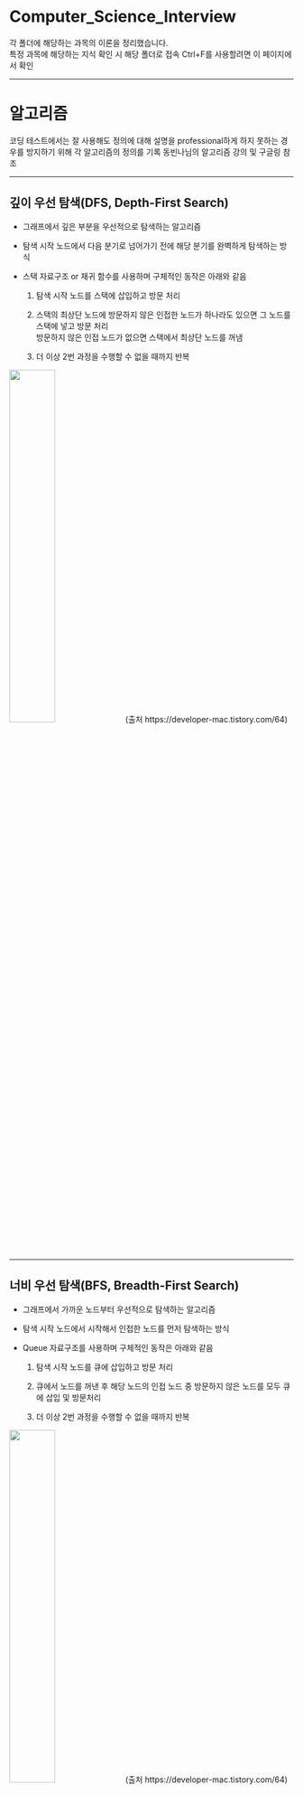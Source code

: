 # Computer_Science_Interview
각 폴더에 해당하는 과목의 이론을 정리했습니다.   
특정 과목에 해당하는 지식 확인 시 해당 폴더로 접속
Ctrl+F를 사용할려면 이 페이지에서 확인

---
# 알고리즘
코딩 테스트에서는 잘 사용해도 정의에 대해 설명을 professional하게 하지 못하는 경우를 방지하기 위해 각 알고리즘의 정의를 기록
동빈나님의 알고리즘 강의 및 구글링 참조

---
## 깊이 우선 탐색(DFS, Depth-First Search)

- 그래프에서 깊은 부분을 우선적으로 탐색하는 알고리즘

- 탐색 시작 노드에서 다음 분기로 넘어가기 전에 해당 분기를 완벽하게 탐색하는 방식

- 스택 자료구조 or 재귀 함수를 사용하며 구체적인 동작은 아래와 같음
  
  1. 탐색 시작 노드를 스택에 삽입하고 방문 처리
  
  2. 스택의 최상단 노드에 방문하지 않은 인접한 노드가 하나라도 있으면 그 노드를 스택에 넣고 방문 처리   
     방문하지 않은 인접 노드가 없으면 스택에서 최상단 노드를 꺼냄
  
  3. 더 이상 2번 과정을 수행할 수 없을 때까지 반복

<img src="https://user-images.githubusercontent.com/101415950/194974462-2c650675-1607-4f56-bdb4-9bc5c61b5d45.gif" width="40%" height="40%">
(출처 https://developer-mac.tistory.com/64)

---
## 너비 우선 탐색(BFS, Breadth-First Search)

- 그래프에서 가까운 노드부터 우선적으로 탐색하는 알고리즘

- 탐색 시작 노드에서 시작해서 인접한 노드를 먼저 탐색하는 방식

- Queue 자료구조를 사용하며 구체적인 동작은 아래와 같음
  
  1. 탐색 시작 노드를 큐에 삽입하고 방문 처리
  
  2. 큐에서 노드를 꺼낸 후 해당 노드의 인접 노드 중 방문하지 않은 노드를 모두 큐에 삽입 및 방문처리
  
  3. 더 이상 2번 과정을 수행할 수 없을 때까지 반복

<img src="https://user-images.githubusercontent.com/101415950/194974879-88205f00-14a0-41f0-9219-3f7fad0a6358.gif" width="40%" height="40%">
(출처 https://developer-mac.tistory.com/64)

---
## 다익스트라 알고리즘(Dijkstra)

- 특정한 노드에서 출발하여 모든 노드로 가는 최단 경로를 계산하는 알고리즘

- 음의 간선이 없을 때 동작

- 그리디 알고리즘에 속함

- 최단경로 계산 시 현재 노드에서부터 다른 노드 각각에 대한 최단 거리를 1차원 리스트에 저장하여 갱신

- 노드와 간선 수가 많을 때 다익스트라, 노드의 개수가 적을 때는 플로이드 워셜 알고리즘이 효과적

- 힙 자료구조 사용 시 시간복잡도 O(ElogV) (E : 최대 간선의 갯수, V : 노드의 갯수)
  
  1. 출발 노드 선택 후 최단 거리 테이블 출발 노드를 제외한 모든 값을 무한으로 초기화
  
  2. 방문하지 않은 노드 중 최단 거리 테이블 내 최단 거리에 있는 노드 선택
 
  3. 선택한 노드를 거쳐 다른 노드로 가는 거리 각각 계산
  
  4. 최단 거리 테이블 내 노드별 거리가 계산한 값보다 클 경우 계산한 값으로 갱신

  5. 2번~4번 과정 불가능할 때까지 반복

<img src="https://user-images.githubusercontent.com/101415950/196177010-28225a74-b08d-42e3-8d05-9e8581d9163e.png" width="80%" height="80%">

(출처 https://www.youtube.com/watch?v=F-tkqjUiik0&list=PLVsNizTWUw7H9_of5YCB0FmsSc-K44y81&index=30)

---
## 플로이드 워셜 알고리즘(Floyd-Warshall)

- 모든 노드에서 다른 모든 노드로 가는 최단 경로를 계산하는 알고리즘

- 다이나믹 프로그래밍 유형에 속함

- 최단경로 계산 시 최단 거리를 2차원 리스트에 저장하여 갱신

- 노드와 간선 수가 많을 때 다익스트라, 노드의 개수가 적을 때는 플로이드 워셜 알고리즘이 효과적

- 각 단계마다 특정한 노드 k를 거쳐 가는 경우 확인
  
  1. 최단 거리 2차원 테이블 초기화
  
  2. 1번 노드를 거쳐가는 경우를 고려하여 테이블 갱신 ~ n번 노드를 거쳐가는 경우를 고려한 테이블 갱신

<img src="https://user-images.githubusercontent.com/101415950/196182624-c03cc0c8-cb02-45ca-8bd3-56bfad61abaf.png" width="80%" height="80%">

(출처 https://www.youtube.com/watch?v=hw-SvAR3Zqg&list=PLVsNizTWUw7H9_of5YCB0FmsSc-K44y81&index=31)

---
## 유니온 파인드(Union-Find)


- 두 노드가 같은 그래프에 속하는지 판별하는 알고리즘

- 서로소 집합, 상호 베타적 집합(Disjoint_Set)으로도 불림

- 루트 노드를 찾는 Find 연산과 노드를 합치는 Union 연산(두 노드의 루트 노드를 비교하여 한쪽으로 합침)으로 구성

[Example]   
<img src="https://user-images.githubusercontent.com/101415950/196175786-def50ef9-1305-4077-b8ec-773fffefb99e.png" width="80%" height="80%">
<img src="https://user-images.githubusercontent.com/101415950/196175860-e682fef2-915e-4aea-b307-c1d56de620ed.png" width="80%" height="80%">
(출처 https://ip99202.github.io/posts/%EC%9C%A0%EB%8B%88%EC%98%A8-%ED%8C%8C%EC%9D%B8%EB%93%9C(Union-Find)/)

---
# 자료구조

---
## 힙

- 최대값 혹은 최소값을 빠르게 찾기 위한 이진 트리

- 최소 힙은 부모가 자식보다 작음

- 최대 힙은 부모가 자식보다 큼

- 힙의 삽입과 삭제는 LogN만큼의 시간복잡도를 가짐

---
## 이진 탐색 트리

- 왼쪽 자식은 부모보다 작고 오른쪽 자식은 부모보다 큰 이진 트리

- 삽입, 검색, 삭제가 모두 트리의 높이인 logN~N만큼의 시간복잡도 가짐

- 그래서 트리가 편향되지 않기 위해 자가 균형 트리 사용

---
## 자가 균형 트리

- 이진 탐색 트리는 시간복잡도가 트리의 높이에 따라 결정되므로 편향될 경우 효율이 떨어짐 

- 편향되지 않게 삽입과 삭제를 개선한 이진 탐색 트리가 자가 균형 트리

- AVL 트리와 Red Black 트리가 있음

---
## 해시

- 해시에 매핑하여 데이터를 저장하는 자료구조

- 키는 해시 함수를 통해 해시로 변경된 다음 value와 매핑이 되어 bucket에 저장

- 시간복잡도는 삽입, 삭제, 조회 모두 1

---
## 해시 충돌 회피 방법

- 해시에서 하나의 버킷에 여러개의 데이터가 들어갈때 개방주소법과 체이닝을 통해 충돌 회피
  
  - 개방주소법 : 다른 해시값에 저장하는 방법
  
  - 체이닝 : 해쉬테이블이 원소 하나를 담는게 아니라 링크드 리스트를 담는 방법

---
# 데이터베이스

---
## DBMS

- 데이터베이스 내 데이터에 접근하도록 도와주는 시스템

- 크게 질의처리기와 저장시스템으로 이루어짐

---
## 트랜잭션 특징 ACID

- 데이터베이스의 무결성과 일관성을 위해 ACID를 만족해야함

  - 원자성 : 한 트랜잭션 내 실행 작업은 모두 반영하거나 모두 반영하지 않아야 한다.

  - 일관성 : 작업 처리 결과는 항상 일관적이어야 한다.

  - 독립성 : 동시에 실행되는 트랜잭션은 서로에게 영향을 끼치지 않아야 한다.

  - 지속성 : 트랜잭션 완료시 결과가 영구적으로 반영

---
## NOSQL(Not Only SQL)

- SQL을 보완한다는 의미를 가짐

- 스키마가 없어서 데이터를 조회하고 삽입하는 속도가 빠름

- 대량의 분산 데이터를 저장하는데 특화됨

---
## 파티셔닝

- 테이블을 컬럼 단위로 나누는 기법

- update나 insert 같은 작업이 분산되어서 성능이 향상

- 테이블간 join 비용 증가

- index를 별도로 파티셔닝할 수 없음

---
## 샤딩(Horizontal 파티셔닝)

- 테이블을 row 단위로 분산해서 저장하는 방법

- 샤드 키를 정하는 방법에 따라서 샤드 종류가 결정

- 크게 해시 샤딩(해시키 이용)과 동적 샤딩(로케이터 서비스 이용)이 있음

---
## 데이터 베이스 정규화, 비정규화

- 정규화

  - 테이블을 분할하여 중복 데이터를 제거함으로써 데이터 무결성을 유지하는 행위
  
  - 1정규화(1NF) : 도메인이 원자값   
      
    <img src="https://user-images.githubusercontent.com/101415950/195033077-8eaaa90a-ceaa-4f0f-a1ee-f1fa0fa1d39b.png" width="60%" height="60%">

  - 2정규화(2NF) : 부분적 함수 종속 제거   
      
    <img src="https://user-images.githubusercontent.com/101415950/195034681-dda3722c-2923-47e0-8d04-7abdd2ce7c99.png" width="80%" height="80%">

  - 3정규화(3NF) : 이행적 함수 종속 제거   
      
    <img src="https://user-images.githubusercontent.com/101415950/195034701-18d90abe-850f-46d4-b371-403ccf8dd04b.png" width="80%" height="80%">

  - BCNF(보이스코드 정규화) : 결정자이면서 후보키가 아닌 것을 제거   
  
    - 교수는 과목을 결정 짓는 결정자

    - 교수는 학번을 결정 지을 수 없으므로 후보키가 아님, 제거 대상
  
    <img src="https://user-images.githubusercontent.com/101415950/195036347-bf205642-ec79-4cd4-af2c-8971f863b81d.png" width="80%" height="80%">

  - 4정규화(4NF) : 다치(다중) 종속 제거
    
    - 다치종속 : 두개의 독립된 애트리뷰트가 1:N 관계로 대응하는 관계
  
    ![image](https://user-images.githubusercontent.com/101415950/195234161-eab7d116-a95f-4bce-9e65-a921affdb232.png)
  
  - 5정규화(5NF) : 조인 종속 제거
    
    - Join 종속 : 하나의 릴레이션을 무손실, 비부가적 분해하고 나서 다시 합쳤을 때 원래의 릴레이션으로 복원 가능한 관계

    ![image](https://user-images.githubusercontent.com/101415950/195247702-96354a74-6d70-4ec9-87c9-6f61759f6780.png)

- 비정규화

  - 데이터베이스 성능 향상 등을 위해 중복, 통합, 분리 등을 수행하여
    의도적으로 정규형을 위배한 데이터 구조로 만드는 행위
    

---
## DBMS 기능

- 데이터 정의어(DDL, Data Definition Language)

  - 테이블과 컬럼을 정의하는 명령어로 생성, 수정, 삭제 등의 데이터 전체 골격을 결정하는 언어

  - ex. CREATE, ALTER, DROP, RENAME, TRUNCATE

- 데이터 조작어(DML, Data Manipulation Language)

  - 데이터베이스의 내부 데이터를 관리하기 위한 언어로 데이터를 조회, 추가, 변경, 삭제 등의 작업을 수행

  - SELECT, INSERT, UPDATE, DELETE

- 데이터 제어어(DCL, Data Control Language)

  - 데이터베이스에 접근하고 객체들을 사용하도록 권한을 주고 회수하는 명령

  - GRANT, REVOKE

- 트랜잭션 제어어(DDL, Transaction Control Language)

  - 데이터를 제어하는 언어가 아닌 DML에 의해 조작된 결과를 논리적인 작업 단위로 묶어 트랜잭션 별로 제어
  
  - COMMIT, ROLLBACK, SAVEPOINT

---
# 디자인 패턴

---
## 디자인 패턴

- 과거 소프트웨어 개발 과정에서 발견한 설계 노하우를 패턴으로 정리한 것

- 범용적인 코드스타일로 의사소통을 효율적으로 할 수 있음

- 이미 검증된 구조이므로 설계를 빠르게 할 수 있음

- 목적에 따라서 생성패턴, 구조패턴, 행위패턴으로 나뉘게 됨
---
## 싱글톤 패턴

- 인스턴스를 오직 1개만 생성하는 패턴

- 예를 들면 DB 커넥션이나 스레드 풀 객체를 생성할 때 사용

- 만드는 방법으로 이른 초기화 방식, 게으른 초기화 방식, Holder에 의한 초기화 방식이 있음

---
## 팩토리 메소드 패턴

- 객체를 직접 생성하지 않고 객체를 생성하는 팩토리 객체를 사용하는 패턴

- 직접 객체를 생성하는 것을 막아줘서 결합도를 낮춰주는 효과

---
## 어댑터 패턴

- 어댑터를 사용해서 호환되지 않는 인터페이스를 호환하도록 하는 패턴

- 향후 인터페이스가 바뀌더라도 변경된 내용이 어댑터 안에 캡슐화되므로 수정할 필요가 없음

---
## 템플릿 메소드 패턴

- 상속을 통해서 부모 클래스의 기능을 확장할 때 사용

- 부모 클래스에서 변하지 않는 기능을 구현

- 자식 클래스에서 확장할 기능을 구현

- 자바에서는 추상 클래스를 사용해서 구현

- 대표적으로 AbstractMap이 있음
  
  - AbstractMap에서 공통된 기능을 정의
  
  - 상속받은 HashMap이나 TreeMap에서 각각의 자료구조에 맞게 get() 메소드를 다르게 구현

---
# 기타

---
## xml, json, yaml

- xml
  
  - 주석 가능,
  
  - 사소한 오타는 괜찮음
  
  - 구조가 올바른지 스키마를 통해 검증 가능(xsd)
  
  - 안정성 중시

- json
  
  - 가독성 유지보수 용이
  
  - 사소한 오타 불가능
  
  - 직접 검증 코드를 만들어야함
  
  - 가벼움 중시

- yaml

  - 줄바꿈과 들여쓰기를 통해 데이터 표현
  
  - 주석 가능
  
  - 상속을 사용하여 여러 데이터 표현 가능

---
## jquary

- 브라우저 호환성 관리 

- 퍼포먼스가 좋지 않음(무거움) 

- react 등 좋은 대안이 많으며 브라우저 호환성도 개선되었기 때문에 잘 사용하지 않음

---
## ajax

- 서버와 비동기적으로 데이터를 주고받는 자바스크립트 기술

- 새로고침없이 서버에게 get요청하는 JS코드

- 웹페이지 전환없이 부드럽게 전개


---
## 3계층구조(3 Tier)

- 특정 플랫폼을 역할을 구분하여 3계층으로 나눈 구조

- 각 계층의 변경이 다른 계층이 의존하지 않음(독립적)

- 프레젠테이션 계층 (Presentation Tier), 어플리케이션 계층 (Application Tier), 데이터 계층 (Data Tier)으로 구분되어 있음

- 프레젠테이션 계층 (Presentation Tier)

  - UI를 지원하며 프론트엔드라고도 부름
  
  - 주로 정적인 데이터를 다루는 웹서버가 해당되며 HTML, Javascript, CSS 등이 이 계층에 해당

- 어플리케이션 계층 (Application Tier)

  - 사용자가 요청하는 정보를 연산 등을 통해 가공하는 역할

  - 비즈니스 로직 계층, 트랜잭션 계층, 미들웨어 또는 백엔드이라고도 부름
  
  - 주로 동적인 데이터를 다루는 WAS가 해당되며 Java, Python 등이 이 계층에 해당

- 데이터 계층 (Data Tier)

  - 데이터베이스에 접근하여 데이터를 읽거나 쓰는 것을 관리하는 역할
  
  - 주로 DBMS가 이 계층에 해당되며 백엔드라고도 부름

  - MySQL, MongoDB, MariaDB, Oracle 등이 이 계층에 해당

<img src="https://user-images.githubusercontent.com/101415950/196428721-5f70981d-55ab-4bae-aaeb-896240b19fb7.png" width="60%" height="60%">

---
## 도커

- 컨테이너화된 애플리케이션들이 단일 운영체제상에서 실행되도록 해주는 기술

- 환경을 구축하는 등 과정을 컴퓨터가 자동으로 재현할 수 있게 하는 Tool

- 도커의 원리

	- 각 요소들이 설치된 모습을 이미지로 박제하여 저장
	
	- 도커 이미지들은 도커허브에 업로드 되어 공유
	
	- 이미지로 저장된 항목들이 함께 연결되어 동작하도록 설정된 상태를 명령어 텍스트나 문서 형태로 저장

	- 독립된 가상 환경인 컨테이너를 이용하여 구축한 것들을 복원

- 가상 컴퓨팅은 물리적 컴퓨터 안에 각각 OS를 가동하는 가상 컴퓨터들이 물리적 자원을 분할해서 사용

- 도커는 OS단에 내려가지 않고 실행환경만 독립적으로 구동    
  (컴퓨터에 직접 요소들을 설치한 거랑 별차이없는 성능이 가능하고 가상컴퓨팅보다 훨씬 가볍고 빠름)

- 서버를 고치거나 업그레이드 할때 컨테이너만 교체하여 실행

- 도커 사용

	- 서버를 돌리기 위한 환경을 구축하기 위해 언어, 데이터베이스, WAS, 자동배포툴 등등 여러가지를 버전을 신경써서 다운받은 후   
	  서로 잘 맞물려 동작할 수 있도록 설정하는 경우

	- 같은 서버에 여러 서비스를 돌리는 경우에 사용
	
	- 각각 다른 실행환경(Tool의 버전이 다른 경우, 윈도우 -> 리눅스)에서 동작해야 할 때 사용
	
	- 더 성능 좋은 서버로 옮기거나 늘어난 접속량을 처리하기 위해 서버를 여럿 추가하여 이전 설치환경을 서버마다 구축해야 하는 경우

---
## 쿠버네티스

- 컨테이너를 관리하기 위한 Tool

- 컨테이너에 대한 모니터링을 실시하여 컨테이너가 죽으면 자동 재시작하는 기능

- 사용자가 급증하는 경우 자동으로 새로운 컨테이너 생성

- 컨테이너 버그나 버전을 업데이트하는 경우 웹사이트 다운되는 경우없이 차례대로 조치

---
## 데브옵스(DevOps)

  - 개발(Development) + 운영(Operation)을 결합해 탄생한 개발 방법론
  
  - 시스템 개발자와 운영을 담당하는 정보기술 전문가 사이의 소통, 협업, 통합과 자동화를 강조하는 소프트웨어 개발 방법론
  
  - 스크럼, 애자일 개발 등 계획과 문서를 기반으로 개발 모형이나 모델에 따라 앞을 예측하며 개발하는 것이 아닌   
    실질적인 코딩을 기반으로 일정한 주기에 따라 계속적으로 프로토 타입을 형성하고 필요한 요구사항을 파악하며   
    이에 따라 즉시 수정사항을 적용하여 결과적으로 하나의 큰 소프트웨어를 개발하는 적응형 방법도 사용됨
    
  - CI/CD(지속적 통합/지속적 배포, Continuous Integration/Continuous Deployment)

    - CI는 개발을 진행하면서 품질을 관리할 수 있도록 하는 것
    
    - 여러 명이 하나의 코드에 대해서 수정을 진행해도 지속적으로 통합하여 관리할 수 있음을 의미

    - 빌드/테스트 자동화를 통해 수정한 코드를 브랜치에 병합하기만 하면 자동으로 빌드와 테스트 검증

    - CD는 소프트웨어가 항상 신뢰가능한 수준으로 배포될 수 있도록 관리하자는 개념
    
    - CD는 빌드 및 테스트 병합까지 성공적이면 github와 같은 저장소에 업로드 하는 지속적 제공으로도 사용됨

    - 성공적으로 병합된 내역을 저장소 뿐만 아니라 사용자가 사용할 수 있는 배포환경까지 릴리즈하는 것을 의미


---
## 리팩토링

- 결과의 변경없이 코드의 구조를 재조정하여 가독성을 높이고 유지보수를 수월하게 함

---

# 자바

---
## 자바 실행과정

- 컴파일러가 자바 소스를 바이트 코드로 변환

- 클래스 로더가 바이트 코드를 런타임 데이터 영역에 로드

- 로딩된 바이트 코드가 실행엔진에 의해서 실행

---
## 자바 메모리 구조

- 스레드마다 pc 레지스터, jvm stack, native method stack으로 구성
  
  - pc 레지스터 : 현재 수행중인 jvm 명령어가 들어있음
  
  - jvm stack : 호출된 메소드의 매개변수, 지역변수, 리턴정보들이 저장
  
  - native method stack : 자바 외의 언어인 C나 C++ 같은 것들을 수행하기 위한 영역

- 스레드 공통으로 heap과 메소드 영역으로 구성

  
  - 메소드 영역 : 클래스 별로 전역변수, 정적 변수, 메소드 정보들이 저장
  
  - heap 영역 : 런타임 중 생성되는 객체들(new로 생성된 인스턴스 등)이 동적으로 할당되는 곳

---
## 가비지 컬렉션(GC)

- GC는 JVM에서 메모리를 관리해주는 모듈

- heap 메모리를 재사용하기 위해서 더 이상 참조되지 않는 객체들을 메모리에서 제거하는 모듈

- 개발자가 직접 메모리를 정리하지 않아도 되서 개발속도가 향상되는 장점

- Mark and Sweep이라는 과정에서 참조되지 않는 객체를 찾는 과정에서 스레드가 잠깐 중단되므로 성능이 떨어짐

---
## 객체 지향 프로그래밍

- 현실 세계의 사물과 같은 객체를 만들고 그 객체에서 필요한 특징을 뽑아서 프로그래밍을 수행

- 추상화 캡슐화 다형성 상속 특징이 있음

---
## 추상클래스 인터페이스

- 추상클래스
  
  - abstract 지시자로 정의되어서 추상메소드가 하나 이상 포함되는 클래스

  - 상속받아서 기능을 재활용하고 확장시키는 목적

- 인터페이스

  - interface 지시자로 정의되어서 모든 메소드가 추상메소드로 정의

  - 함수의 구현을 강제해서 구현한 객체들이 같은 동작을 하는 것을 보장하는 것에 목적

---
## 객체, 클래스, 인스턴스

- 객체 : 소프트웨어 세계에 구현할 대상, 클래스로부터 만들어지는 실체, 클래스로 선언된 변수

- 클래스 : 객체를 만들어 내기 위한 설계도 또는 틀, 만들어 낼 객체의 속성과 메서드의 집합을 담아놓은 것

- 인스턴스 : 설계도(클래스) 바탕으로 구현해야할 대상(객체)가 구현된 구체적인 실체, 객체가 메모리에 할당된 상태이며 런타임에 구동되는 객체

---
## 깊은 복사(Deep Copy, Call by value), 얉은 복사(Shallow Copy, Call by reference)

- 깊은 복사(Deep Copy, Call by value)
  
  - 새로운 메모리 공간을 만들어서 실제 값을 복사

  - 실제 값과 복사 값이 서로 다른 메모리에 저장

- 얉은 복사(Shallow Copy, Call by reference)

  - 객체의 주소값을 복사하는 방식으로 원본에 영향을 줄 수 있음

  - 실제값과 복사 값이 동일한 메모리 참조

---
## 배열(Array), 리스트(List)

- 배열

  - 크기가 고정

- 리스트

  - 크기가 가변적
  
  - 크기를 증가시킬 때 기존 배열을 복사해서 새로운 배열로 옮기는 방식
  
  - 늘어난 용량 = 기존용량 + 기존용량//2

---
## HashMap, HashTable

- HashMap

  - 싱글 스레드 방식
  
  - Key 값으로 null 허용

- HashTable

  - 멀티 스레드 방식
  
  - Key 값으로 null 제한
  
  - 동기화 처리로 속도 느림

---
# 네트워크

---
## OSI 7계층

- 인터넷 환경에서 통신하기 위해 네트워킹에 대한 표준을 7계층으로 나눈 것

- 물리 계층, 데이터링크 계층, 네트워크 계층, 전송 계층, 세션 계층, 표현 계층, 응용 계층

- 물리

  - 데이터를 전기적인 신호로 변환하여 전송하는 기능 수행

- 데이터링크

  - 같은 네트워크에 있는 여러 대의 컴퓨터들이 데이터를 주고받기 위해 필요한 모듈

  - 물리 계층으로 송수신된 정보를 관리하여 안전하게 전달되도록 지원(송수신 확인)
  
  - MAC 주소를 통한 통신

- 네트워크

  - 라우터를 통해 패킷을 네트워크 간 IP를 사용하여 데이터 전송

- 전송

  - 포트 번호를 사용하여 도착지 컴퓨터의 최종 도착지인 프로세스까지 데이터가 도달하게 하는 모듈
  
  - 두 host 시스템으로부터 발생하는 데이터 흐름을 제공(TCP,  UDP를 통해 통신을 활성화)

- 세션

  - 데이터가 통신하기 위한 논리적 연결을 담당하며 TCP/IP 세션을 만들고 없애는 책임

- 표현

  - 데이터 표현에 대한 독립성을 제공하고 암호화하는 역할(파일,인코딩 명령어를 포장, 압축)

- 응옹

  - 사용자가 네트워크에 접근할 수 있도록 서비스 제공

---
## TCP, UDP

- TCP

  - 신뢰성 있는 통신을 위해 사용하는 프로토콜로 높은 신뢰성을 보장하지만 UDP보다 속도는 느림, 

  - 3way 4way handshake로 서버와 클라이언트가 1:1 통신
  
  - 흐름제어(수신자 버퍼 오버플로우 방지), 혼잡제어(네트워크 내 패킷 수가 과도하게 증가하는 현상 방지)
  
- UDP 
  
  - 비연결형 프로토콜로, 손상된 데이터에 대해서 재전송하지 않음

  - 신뢰성을 낮지만 TCP보다 속도가 빨라 스트리밍같은 서비스에 주로 사용

  - 1:1, 1:N, N:M으로 연결 가능

---
## IP

- 인터넷 프로토콜의 약자로 인터넷 망을 통해 패킷을 전달하는 프로토콜

- 비연결성과 비신뢰성의 특징을 가짐
  
  - 비연결성 : 패킷을 보내는 길을 정하지 않음
  
  - 비신뢰성 : 패킷의 완전한 전달을 보장하지 않는 것

---
## DNS

- 도메인 주소를 IP 주소로 변환해주는 시스템

- URL 입력시 ISP(인터넷 서비스 프로바이더)가 관리하는 DNS해석기에 요청을 라우팅시킴

- DNS해석기 루트 서버에 top-level의 서버 주소를 요청

- top-level에서 second-level, second-level에서 sub DNS 서버를 요청하여 최종적으로 IP주소를 얻게 됨

---
## 로드밸런서

- 서버의 부하를 분산시켜주는 시스템

- L4 로드밸런서와 L7 로드밸런서가 있음

- L4 로드밸런서
  
  - 4계층 이하의 정보를 가지고 로드를 분산, 
  
  - 특히 MAC주소, IP주소, 포트정보를 가지고 트래픽을 분산

- L7 로드밸런서 
  
  - 응용 계층의 정보를 가지고 로드 분산
  
  - 패킷 내용을 확인하고 분산해서 DDOS같은 비정상적인 트래픽도 필터링할 수 있음

---
# 운영체제

---
## 운영체제란?

- 시스템의 자원과 동작을 관리하는 소프트웨어

- 프로세스, 저장장치, 네트워킹, 사용자, 하드웨어 등을 관리

---
## 메모리 구조란?

- 코드, 데이터, 힙, 스택으로 이루어져 있음

  - 코드는 소스코드가 들어가는 부분

  - 데이터는 전역변수, 정적변수가 할당되는 부분

  - 힙은 사용자가 직접 관리하는 영역으로 데이터가 동적으로 할당되는 공간

  - 스택은 함수의 호출정보, 지역변수, 매개변수 등이 저장됩니다.

---
## 프로세스, 스레드란?

- 프로세스는 실행중인 프로그램

- 스레드는 프로세스 안에서 실행되는 흐름 단위

- 프로세스는 메모리와 CPU를 프로세스마다 할당받아서 사용

- 스레드는 프로세스 안에서 다른 스레드와 메모리와 CPU를 공유해서 사용

---
## CPU 스케줄러

- 준비큐(CPU 할당을 대기중인 프로세스로 구성) 있는 프로세스에 대해서 CPU를 할당하는 방법
- FCFS, SJF, SRT, Priority Scheduling, Round Robin 방식이 있음

- 비선점 스케줄링(먼저 실행되고 있는 프로세스가 있을 경우 대기하는 방식)
  
  - FCFS : 먼저 CPU를 요청하는 프로세스를 먼저 처리하는 방식
  
  - SJF : 평균 대기 시간을 최소화하기 위해 사용하는 방식

- 선점 스케줄링(우선순위가 더 높은 프로세스가 올 경우 어떤 프로세스가 자원을 사용하고 있어도 강탈함)
  
  - SRT : 최단 잔여시간을 우선으로 하는 방식
  
  - 라운드 로빈 : Time Sharing System을 위해 설계된 스케쥴링(공평하게 n초씩 나누기)
  
  - Priority Scheduling : 우선 순위가 높은 프로세스에 CPU를 우선 할당하는 방식

---
## 가상메모리란

- 모든 프로세스에게 메모리를 할당하기에는 메모리의 크기가 한계가 있어서 사용하는 방법

- 프로세스에서 사용하는 부분만 메모리에 올리고, 나머지는 디스크에 보관하는 기법

---
## 데드락

- 프로세스가 자원을 얻지 못해, 다음 작업을 못하는 상태

- 예를 들면 P1, P2가 각각 자원 A, B를 얻어야 되는데 P1이 A를 P2가 B를 가지고 있어서 서로 무한정 기다리는 상태

- 상호배제, 점유대기, 비선점, 순환대기가 동시에 발생해야 성립
  
  - 상호 배제 : 자원은 한 번에 한 프로세스만 사용할 수 있어야 한다.
  
  - 점유 대기 : 최소환 하나의 자원을 점유하고 있으면서 다른 프로세스에 할당되어 사용하고 있는 자원을 추가로 점유하기 위해 대기하는 프로세스가 있어야 한다.
  
  - 비선점 : 다른 프로세스에 할당된 자원은 사용이 끝날 때까지 강제로 빼앗을 수 없어야 한다.
  
  - 순환 대기 : 프로세스가 각자 보유한 자원을 서로서로 순환적으로 요구해야되는 상태
  
---
## 멀티 스레드 동기화

- 한 스레드가 진행중인 작업을 다른 스레드가 간섭하지 못하게 막는 것

- 동일한 변수에 동시에 접근 방지(두 사람이 동시에 스위치 누르면 2회 누름이 아님 1회 누름)

- 뮤텍스

  - 간섭받으면 안되는 변수들을 임계 영역(락을 얻은 단 하나의 스레드만 출입 가능) 설정

- 세마포어

  - 다수의 프로세스나 스레드의 여러 개의 공유자원 접근을 제한하는 방법
  
  - 식당 출입할 때 P라고 외치고 나갈떄 V외쳐서 남은 좌석 표시

---
## 캐시

- 데이터나 값을 미리 복사해 놓는 임시장소

- 캐시의 접근 시간에 비해 원래 데이터를 접근하는 시간이 오래 걸리는 경우에 사용

- 값을 다시 계산하는 시간을 절약하고 싶은 경우에 사용

---
# 파이썬

---
## 파이썬, 자바, C의 차이점

- 파이썬
  
  - 객체지향언어
  
  - 동적 타이핑 언어(변수 선언 불필요, 런타임에서 타입을 결정하여 자바보다 느림)

- 자바
  
  - 객체지향언어
  
  - 정적 타이핑 언어
  
  - JVM 위에서 실행되기 때문에 OS 관계없이 같은 동작

- C
  
  - 절차지향언어
  
  - 각 OS 머신에 맞는 기계어로 컴파일 속도를 요하는 프로그램 등에서 사용

---
## yield

- Iterator(반복자)를 생성해주는 Generator 함수를 정의하는 데 사용

---
## 포인터

- 특정한 데이터가 저장된 주소 값을 보관하는 변수

- 값에 의한 호출이 아닌 참조에 의한 호출 가능

---
# 스프링

---
## 스프링

- 자바 오픈소스 애플리케이션 프레임워크 중 하나

- 스프링의 기본철학은 특정 기술에 종속되지 않고 객체를 관리할 수 있는 프레임워크를 제공하는 것

- 컨테이너로 자바 객체를 관리하면서 DI와 IOC를 통해 결합도를 낮추게 됨

---
## 의존성 주입(DI, Dependency Injection)

- 객체간의 의존관계를 미리 설정해두면 스프링 컨테이너가 의존관계를 자동으로 연결

- 직접 의존하는 객체를 생성하거나 검색해서 가져올 필요가 없어서 결합도가 낮아지는 장점이 있음

- Field Injection(필드 주입)

  - @Autowired 애너테이션을 속성에 바로 주입

  - 생성자 or Setter가 없으므로 수동 의존성 주입이 필요한 테스트 불가능
  
  - 의존성이 프레임워크에 강하게 종속되는 문제점 발생

```
@Controller
public class MemberController {
	
	@Autowired
	private MemberService memberService;
}
```
   
- Setter Injection(수정자 주입)
 
  - setter 메소드를 통해 의존성 주입
 
  - 속성에 final를 작성할 수 없으므로 의존성 불변을 보장할 수 없음 

  - 런타임 중 setter를 다시 호출하여 이미 주입된 의존성 변경이 가능

  - 주로 런타임 중 의존성 수정하거나 선택적 의존성(의존성 주입이 반드시 필수가 아닌 것을 의미)에 사용   
```
@Controller
public class MemberController {
	private  MemberService memberService;
	
	@Autowired
	public void setMemberController(MemberService memberService) {
		this.memberService = memberService;
	}
}
```
  
- Construction Injection(생성자 주입)

  - 생성자를 통해 의존성 주입

  - 객체의 최초 생성 시점에 스프링이 모든 의존성을 주입

  - 생성자 호출 시 final에 의해서 의존성 주입이 최초 1회만 이루어짐

  - 생성자 주입은 의존관계 불변이므로 NullPointerException 방지(다른 방식은 직접 객체를 생성하여 방지)
```
@Controller
public class MemberController {
	private final MemberService memberService;
	
	@Autowired
	public MemberController(MemberService memberService) {
		this.memberService = memberService;
	}
}
```



---
## 제어의 역전(IoC, Inversion of Control)

- 제어권이 사용자에게 있지 않고, 프레임워크에 있어서 필요에 따라서 사용자의 코드를 호출하게 됨. 

- 스프링에서는 인스턴스의 생성부터 소멸까지 개발자가 아닌 컨테이너에서 대신 관리

---
## ORM(Object Relational Mapping)

- 관계형 데이터베이스를 객체 지향 언어로 변환해주는 기술

- 비즈니스 코드가 DB 테이블에 바로 접근하게 도와줌

---
## JPA(Java Persisitence API)

- ORM을 위해서 자바에서 제공하는 API

- 자바 객체와 DB테이블을 매핑

- 구현체로는 하이버네이트가 있음

---
## ORM, JPA, 하이버네이트 장단점

- 비즈니스 로직에 집중하고 객체 중심의 개발을 할 수 있게 됨

- 메소드를 호출하는 것만으로 쿼리를 수행해서 생산성이 향상되고 유지보수 비용이 줄어듬

- 특정 DB에 의존하지 않게 됨

- 직접 SQL을 호출하는 것보다는 조금 느리고 복잡한 쿼리 같은 것은 메소드로 처리하기 힘듬

---
# 웹

---
## 브라우저에 URL치면 일어나는 일

1. 브라우저의 DNS서버에서 도메인명으로 IP주소를 가져오게 됨

2. HTTP Request 메시지 작성 그 후 OS의 프로토콜 스택에 메시지 전송을 의뢰

3. 프로토콜 스택이 LAN에 제어정보를 붙인 패킷을 LAN 어댑터로 넘기게 되고   
   LAN어댑터는 이것을 전기신호로 변환시켜 LAN케이블로 송출

4. 송신한 패킷은 허브, 스위치, 라우터를 경유해서 프로바이더에게 전달

5. 패킷은 수많은 엑세스 회선을 통해서 pop를 거쳐서 인터넷 핵심부에 들어가게 되고    
   많은 고속 라우터들 사이로 패킷이 상대방 서버까지 도달하게 됨

6. 서버측의 LAN에 도착하게 되면 방화벽이 패킷을 검사하게 됨

7. 이상이 없을 경우 캐시서버가 먼저 응답 데이터가 있는지 확인

8. 응답 데이터가 없을 경우 웹서버에 전송

9. 패킷이 웹서버에 도착하면 이제 프로토콜 스택은 패킷을 추출해서 WAS에 전달

10. WAS는 응답 메시지를 만들어서 다시 클라이언트로 보내게 되고 보낼떄는 이미 말씀드린 방법대로 전달
---
## 쿠키와 세션

- HTTP의 경우에 상태와 연결에 대한 정보를 저장하지 않아서 이것을 도와주는 것이 쿠키와 세션

- 쿠키
  
  - 사용자 정보가 기록된 텍스트 파일
  
  - 브라우저에 저장되면서 통신할 때 (HTTP) 헤더에 포함되어 전송
  
  - HTTP 통신중에 쿠키 정보가 노출될 수 있기 때문에 보안에 취약

- 세션
  
  - 사용자의 정보를 서버에 저장
  
  - 브라우저가 종료될 때까지 유지
  
  - 서버에 저장되기 때문에 보안에 강함

---
## REST API, RESTful

- REST를 기반으로 서비스 API를 구현한 것

- REST는 자원의 표현, 즉 이름으로부터 자원의 정보를 주고 받는것

- 자원을 URI로 표현하고 자원에 대한 행위는 HTTP Method로 표현한 것이 REST API

- RESTful은 REST의 원리를 잘 따르는 시스템

- 자원을 URI로 행위에 맞는 적절한 HTTP method를 사용한 것이 RESTful한 메소드

- 즉 RESTful한 메소드는 누구든 각 요청의 의도를 쉽게 파악할 수 있어야 함

- RESTful하지 않은 메소드를 예로 들면 CRUD기능을 모두 POST만으로 처리한 것

---
## HTTP 응답코드

- 100번대 : 조건부 응답, 요청을 받아서 지금 처리하고 있음을 의미

- 200번대 : Request가 성공적으로 처리되었음을 의미

- 300번대 : Redirection으로 클라이언트를 지정된 위치로 이동하게 하는 것

- 400번대 : 클라이언트 오류로 HTTP 요청이 잘못되거나 권한이 없을때 나타나게 됨

- 500번대 : 서버 오류로 서버가 요청을 제대로 수행하지 못할때 발생

---
## HTTPS

- HTTP에 3가지 문제가 있어서 이를 보완하기 위해 사용하게 됨
  
  - 평문 통신을 해서 도청이 가능한 점
 
  - 통신상대를 확인하지 않아서 위장이 가능
  
  - 완전성을 증명할 수 없기 때문에 변조가 가능

- HTTP에서 통신하는 소켓을 암호화 프로토콜을 사용하여 TCP와 통신

- 암호화 프로토콜을 사용함으로써 암호화, 증명서, 변조를 방지할 수 있음


---
## Get, Post

- Get

   - 웹 브라우저가 웹 서버에 데이터를 요청할 때 주로 사용
   
   - 전달되는 데이터가 인코딩되어 URL에 포함되어 전송

   - 이 데이터가 255개의 문자를 초과하면 문제가 발생 여지 있음

- Post

   - 웹 브라우저가 웹 서버에 데이터를 전달하기 위해 주로 사용
   
   - HTTP Body에 포함되어 전송
   
   - URL에 표시되지 않으며 많은 양의 데이터를 전달하기 적합

---
## 프록시

- 서버와 클라이언트 간의 중계 서버로서 통신을 대신 수행하는 역할

- http 메시지를 정리하는 대리인

- 클라이언트의 대리역할, 서버의 대리역할 둘다 가능

- client - (Forward Proxy) - Internet - (Reverse Proxy) - Server

- Forward Proxy

   - 클라이언트 대신 서버에 요청을 보내주는 역할
   
   - 로컬 네트워크와 인터넷 사이 오가는 트래픽을 제어할 수 있음
   
- Reverse Proxy

   - 서버 대신 클라이언트에 응답을 보내주는 역할
   
   - 웹 서버의 보안 기능을 추가 가능 
   
   - 빠른 웹 서버 캐시를 느린 웹서버 캐시 앞에 놓음으로써 성능 개선 가능

- 프록시 장점

   - 유해사이트 등 필터
   
   - 허가된 클라이언트만 접근 가능하게 하는 접근 제어
   
   - 캐싱(서버까지 거치지 않고 바로 프록시에서 캐싱된 정보 이용하여 응답가능)
   
   - 익명화(신원 정보를 제거하여 보안에 기능)
   
   - 로드 밸런싱

